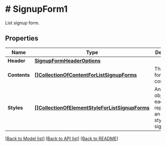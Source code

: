 # # SignupForm1
List signup form.

## Properties 


Name | Type | Description | Notes
------------ | ------------- | ------------- | -------------
**Header**| [**SignupFormHeaderOptions**](SignupFormHeaderOptions.md) |   | [optional]
**Contents**| [**[]CollectionOfContentForListSignupForms**](CollectionOfContentForListSignupForms.md) | The signup form body content.  | [optional]
**Styles**| [**[]CollectionOfElementStyleForListSignupForms**](CollectionOfElementStyleForListSignupForms.md) | An array of objects, each representing an element style for the signup form.  | [optional]


[[Back to Model list]](../../README.md#models) [[Back to API list]](../../README.md#endpoints) [[Back to README]](../../README.md)

